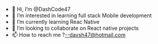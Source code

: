 - 👋 Hi, I’m @DashCode47
- 👀 I’m interested in learning full stack Mobile development
- 🌱 I’m currently learning Reac Native
- 💞️ I’m looking to collaborate on React native projects
- 📫 How to reach me ?--davsh47@hotmail.com

<!---
DashCode47/DashCode47 is a ✨ special ✨ repository because its `README.md` (this file) appears on your GitHub profile.
You can click the Preview link to take a look at your changes.
--->
